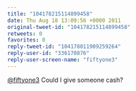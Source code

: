 ```yaml
---
title: "104178215114899458"
date: Thu Aug 18 13:09:56 +0000 2011
original-tweet-id: "104178215114899458"
retweets: 0
favorites: 0
reply-tweet-id: "104178011909259264"
reply-user-id: "336170876"
reply-user-screen-name: "fiftyone3"
---
```

<a href="https://twitter.com/fiftyone3">@fiftyone3</a> Could I give someone cash?

